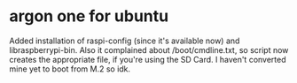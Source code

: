 # argon one for ubuntu 
Added installation of raspi-config (since it's available now) and libraspberrypi-bin. Also it complained about /boot/cmdline.txt, so script now creates the appropriate file, if you're using the SD Card. I haven't converted mine yet to boot from M.2 so idk.
